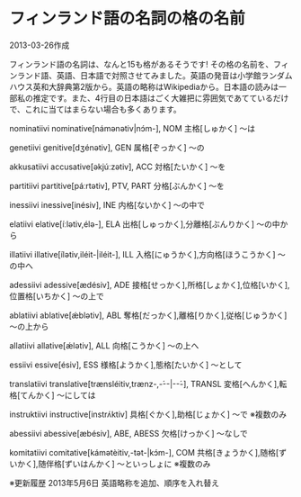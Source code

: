 # フィンランド語の名詞の格の名前

2013-03-26作成

フィンランド語の名詞は、なんと15も格があるそうです! その格の名前を、フィンランド語、英語、日本語で対照させてみました。英語の発音は小学館ランダムハウス英和大辞典第2版から。英語の略称はWikipediaから。日本語の読みは一部私の推定です。また、4行目の日本語はごく大雑把に雰囲気であてているだけで、これに当てはまらない場合も多くあります。

nominatiivi
nominative[námənətiv|nɔ́m-], NOM
主格[しゅかく]
～は

genetiivi
genitive[dʒénətiv], GEN
属格[ぞっかく]
～の

akkusatiivi
accusative[əkjúːzətiv], ACC
対格[たいかく]
～を

partitiivi
partitive[páːrtətiv], PTV, PART
分格[ぶんかく]
～を

inessiivi
inessive[inésiv], INE
内格[ないかく]
～の中で

elatiivi
elative[íːlətiv,élə-], ELA
出格[しゅっかく],分離格[ぶんりかく]
～の中から

illatiivi
illative[ílətiv,iléit-|iléit-], ILL
入格[にゅうかく],方向格[ほうこうかく]
～の中へ

adessiivi
adessive[ædésiv], ADE
接格[せっかく],所格[しょかく],位格[いかく],位置格[いちかく]
～の上で

ablatiivi
ablative[ǽblətiv], ABL
奪格[だっかく],離格[りかく],従格[じゅうかく]
～の上から

allatiivi
allative[ǽlətiv], ALL
向格[こうかく]
～の上へ

essiivi
essive[ésiv], ESS
様格[ようかく],態格[たいかく]
～として

translatiivi
translative[trænsléitiv,trænz-,-́--|--́-], TRANSL
変格[へんかく],転格[てんかく]
～にしては

instruktiivi
instructive[instrʌ́ktiv]
具格[ぐかく],助格[じょかく]
～で ※複数のみ

abessiivi
abessive[æbésiv], ABE, ABESS
欠格[けっかく]
～なしで

komitatiivi
comitative[kámətèitiv,-tət-|kɔ́m-], COM
共格[きょうかく],随格[ずいかく],随伴格[ずいはんかく]
～といっしょに ※複数のみ

※更新履歴
2013年5月6日 英語略称を追加、順序を入れ替え
